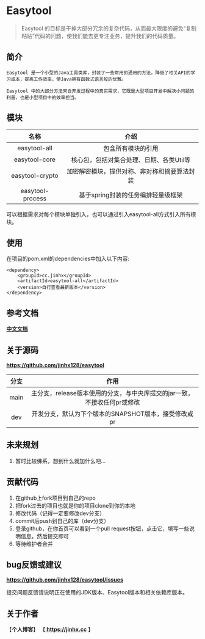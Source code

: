 # Easytool
> Easytool 的目标是干掉大部分冗余的复杂代码，从而最大限度的避免“复制粘贴”代码的问题，使我们能去更专注业务，提升我们的代码质量。

## 简介
```
Easytool 是一个小型的Java工具类库，封装了一些常用的通用的方法，降低了相关API的学习成本，提高工作效率，使Java拥有函数式语言般的优雅。

Easytool 中的大部分方法来自开发过程中的真实需求，它既是大型项目开发中解决小问题的利器，也是小型项目中的效率担当。
```

## 模块
|       名称       |           介绍           |
| :--------------: |:----------------------:|
|   easytool-all   |       包含所有模块的引用        |
|  easytool-core   | 核心包，包括对集合处理、日期、各类Util等 |
| easytool-crypto  | 加密解密模块，提供对称、非对称和摘要算法封装 |
| easytool-process |  基于spring封装的任务编排轻量级框架  |

可以根据需求对每个模块单独引入，也可以通过引入easytool-all方式引入所有模块。

## 使用
在项目的pom.xml的dependencies中加入以下内容:
```
<dependency>
    <groupId>cc.jinhx</groupId>
    <artifactId>easytool-all</artifactId>
    <version>自行查看最新版本</version>
</dependency>
```

## 参考文档
<b><a href="https://jinhx.cc/article/1582293625641893888"> 中文文档 </a></b>

## 关于源码
<b><a href="https://github.com/jinhx128/easytool"> https://github.com/jinhx128/easytool </a></b>

| 分支  |                                   作用                                   |
| :---: | :----------------------------------------------------------------------: |
| main  | 主分支，release版本使用的分支，与中央库提交的jar一致，不接收任何pr或修改 |
|  dev  |           开发分支，默认为下个版本的SNAPSHOT版本，接受修改或pr           |

## 未来规划
1. 暂时比较佛系，想到什么就加什么吧...

## 贡献代码
1. 在github上fork项目到自己的repo
2. 把fork过去的项目也就是你的项目clone到你的本地
3. 修改代码（记得一定要修改dev分支）
4. commit后push到自己的库（dev分支）
5. 登录github，在你首页可以看到一个pull request按钮，点击它，填写一些说明信息，然后提交即可
6. 等待维护者合并

## bug反馈或建议
<b><a href="https://github.com/jinhx128/easytool/issues"> https://github.com/jinhx128/easytool/issues </a></b>

提交问题反馈请说明正在使用的JDK版本、Easytool版本和相关依赖库版本。

## 关于作者
【<b>个人博客</b>】    【<b><a href="https://jinhx.cc"> https://jinhx.cc </a></b>】